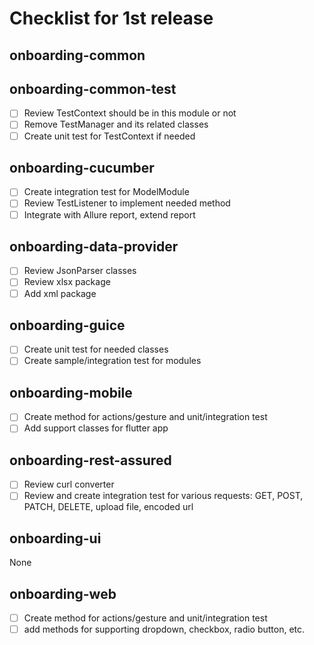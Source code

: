 # Checklist for 1st release

## onboarding-common

## onboarding-common-test

- [ ] Review TestContext should be in this module or not
- [ ] Remove TestManager and its related classes
- [ ] Create unit test for TestContext if needed

## onboarding-cucumber

- [ ] Create integration test for ModelModule
- [ ] Review TestListener to implement needed method
- [ ] Integrate with Allure report, extend report

## onboarding-data-provider

- [ ] Review JsonParser classes 
- [ ] Review xlsx package
- [ ] Add xml package

## onboarding-guice

- [ ] Create unit test for needed classes
- [ ] Create sample/integration test for modules

## onboarding-mobile

- [ ] Create method for actions/gesture and unit/integration test
- [ ] Add support classes for flutter app

## onboarding-rest-assured

- [ ] Review curl converter 
- [ ] Review and create integration test for various requests: GET, POST, PATCH, DELETE, upload file, encoded url

## onboarding-ui
None 

## onboarding-web
- [ ] Create method for actions/gesture and unit/integration test
- [ ] add methods for supporting dropdown, checkbox, radio button, etc.
